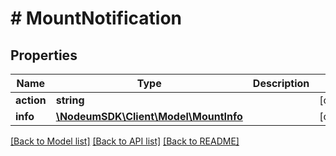 # # MountNotification

## Properties

Name | Type | Description | Notes
------------ | ------------- | ------------- | -------------
**action** | **string** |  | [optional] 
**info** | [**\NodeumSDK\Client\Model\MountInfo**](MountInfo.md) |  | [optional] 

[[Back to Model list]](../../README.md#documentation-for-models) [[Back to API list]](../../README.md#documentation-for-api-endpoints) [[Back to README]](../../README.md)


